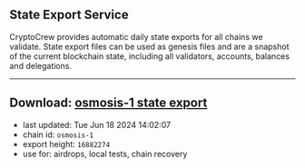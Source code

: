## State Export Service
CryptoCrew provides automatic daily state exports for all chains we validate. State export files can be used as genesis files and are a snapshot of the current blockchain state, including all validators, accounts, balances and delegations.

---
**Download: [osmosis-1 state export](https://dl-eu2.ccvalidators.com/SERVICE/osmosis/osmosis-1_export_16882274.json)**
---

- last updated: Tue Jun 18 2024 14:02:07
- chain id: `osmosis-1`
- export height: `16882274`
- use for: airdrops, local tests, chain recovery
